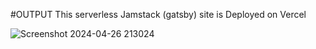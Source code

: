 #OUTPUT
This serverless Jamstack (gatsby) site is Deployed on Vercel

![Screenshot 2024-04-26 213024](https://github.com/Hasibwajid/DevOops-Course/assets/72168225/7cc37cbf-819d-4248-bda9-e864d4a865f0)
